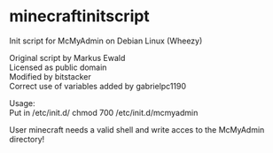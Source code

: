 minecraftinitscript
===================

Init script for McMyAdmin on Debian Linux (Wheezy)

Original script by Markus Ewald  
Licensed as public domain  
Modified by bitstacker  
Correct use of variables added by gabrielpc1190

Usage:  
Put in /etc/init.d/
chmod 700 /etc/init.d/mcmyadmin

User minecraft needs a valid shell and write acces to the McMyAdmin directory!
